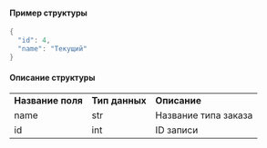 #### Пример структуры

```java
{
  "id": 4,
  "name": "Текущий"
}
```

#### Описание структуры

|     |     |     |
| --- | --- | --- |
| **Название поля** | **Тип данных** | **Описание** |
| name | str | Название типа заказа |
| id  | int | ID записи |